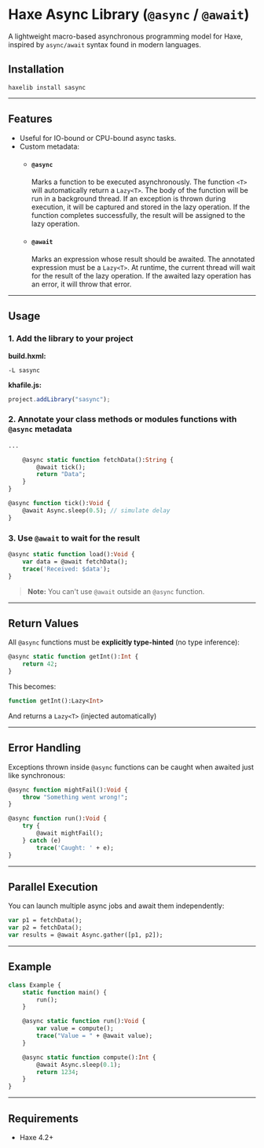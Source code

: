 # Haxe Async Library (`@async` / `@await`)

A lightweight macro-based asynchronous programming model for Haxe, inspired by `async/await` syntax found in modern languages.

## Installation

```
haxelib install sasync
```

---

## Features

-   Useful for IO-bound or CPU-bound async tasks.
-   Custom metadata:
    -   #### **`@async`**
        Marks a function to be executed asynchronously. The function `<T>` will automatically return a `Lazy<T>`. The body of the function will be run in a background thread. If an exception is thrown during execution, it will be captured and stored in the lazy operation. If the function completes successfully, the result will be assigned to the lazy operation.
    -   #### **`@await`**
        Marks an expression whose result should be awaited. The annotated expression must be a `Lazy<T>`. At runtime, the current thread will wait for the result of the lazy operation. If the awaited lazy operation has an error, it will throw that error.

---

## Usage

### 1. Add the library to your project

**build.hxml:**

```hxml
-L sasync
```

**khafile.js:**

```js
project.addLibrary("sasync");
```

### 2. Annotate your class methods or modules functions with `@async` metadata

```haxe
...

    @async static function fetchData():String {
        @await tick();
        return "Data";
    }
}

@async function tick():Void {
    @await Async.sleep(0.5); // simulate delay
}
```

### 3. Use `@await` to wait for the result

```haxe
@async static function load():Void {
    var data = @await fetchData();
    trace('Received: $data');
}
```

> **Note:** You can't use `@await` outside an `@async` function.

---

## Return Values

All `@async` functions must be **explicitly type-hinted** (no type inference):

```haxe
@async static function getInt():Int {
    return 42;
}
```

This becomes:

```haxe
function getInt():Lazy<Int>
```

And returns a `Lazy<T>` (injected automatically)

---

## Error Handling

Exceptions thrown inside `@async` functions can be caught when awaited just like synchronous:

```haxe
@async function mightFail():Void {
    throw "Something went wrong!";
}

@async function run():Void {
    try {
        @await mightFail();
    } catch (e)
        trace('Caught: ' + e);
}
```

---

## Parallel Execution

You can launch multiple async jobs and await them independently:

```haxe
var p1 = fetchData();
var p2 = fetchData();
var results = @await Async.gather([p1, p2]);
```

---

## Example

```haxe
class Example {
    static function main() {
        run();
    }

    @async static function run():Void {
        var value = compute();
        trace("Value = " + @await value);
    }

    @async static function compute():Int {
        @await Async.sleep(0.1);
        return 1234;
    }
}
```

---

## Requirements

-   Haxe 4.2+
